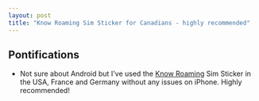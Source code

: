 ```yaml
---
layout: post
title: "Know Roaming Sim Sticker for Canadians - highly recommended"
---
```


## Pontifications

* Not sure about Android but I've used the [Know Roaming](https://www.knowroaming.com/) Sim Sticker in the USA, France and Germany without any issues on iPhone. Highly recommended!